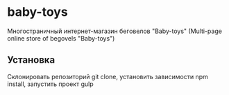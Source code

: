 # baby-toys
Многостраничный интернет-магазин беговелов "Baby-toys" (Multi-page online store of begovels "Baby-toys")

## Установка
Склонировать репозиторий git clone, установить зависимости npm install, запустить проект gulp
